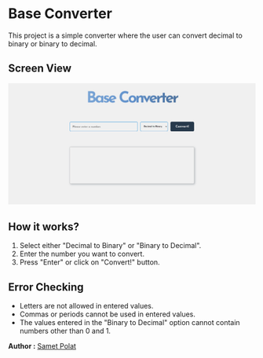 # Base Converter

This project is a simple converter where the user can convert decimal to binary or binary to decimal.

## Screen View
![Base Converter Screenshot](/assets/base-converter.png)

## How it works?

1. Select either "Decimal to Binary" or "Binary to Decimal".
2. Enter the number you want to convert.
3. Press "Enter" or click on "Convert!" button.

## Error Checking

- Letters are not allowed in entered values.
- Commas or periods cannot be used in entered values.
- The values entered in the "Binary to Decimal" option cannot contain numbers other than 0 and 1.

**Author :** [Samet Polat](https://www.linkedin.com/in/sametpolat17/)